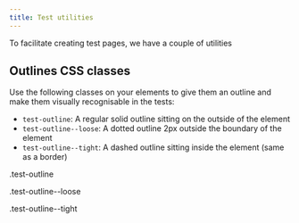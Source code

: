 ```yaml
---
title: Test utilities
---
```


To facilitate creating test pages, we have a couple of utilities

## Outlines CSS classes

Use the following classes on your elements to give them an outline
and make them visually recognisable in the tests:

- `test-outline`: A regular solid outline sitting on the outside of the element
- `test-outline--loose`: A dotted outline 2px outside the boundary of the element
- `test-outline--tight`: A dashed outline sitting inside the element (same as a border)

<p class="govuk-body test-outline">.test-outline</p>
<p class="govuk-body test-outline--loose">.test-outline--loose</p>
<p class="govuk-body test-outline--tight">.test-outline--tight</p>
